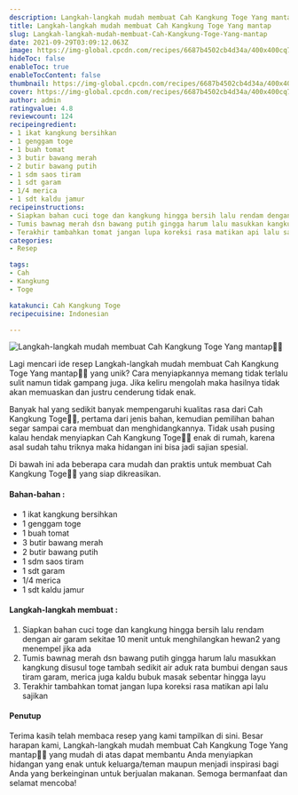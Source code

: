 ```yaml
---
description: Langkah-langkah mudah membuat Cah Kangkung Toge Yang mantap"
title: Langkah-langkah mudah membuat Cah Kangkung Toge Yang mantap
slug: Langkah-langkah-mudah-membuat-Cah-Kangkung-Toge-Yang-mantap
date: 2021-09-29T03:09:12.063Z
image: https://img-global.cpcdn.com/recipes/6687b4502cb4d34a/400x400cq70/photo.jpg
hideToc: false
enableToc: true
enableTocContent: false
thumbnail: https://img-global.cpcdn.com/recipes/6687b4502cb4d34a/400x400cq70/photo.jpg
cover: https://img-global.cpcdn.com/recipes/6687b4502cb4d34a/400x400cq70/photo.jpg
author: admin
ratingvalue: 4.8
reviewcount: 124
recipeingredient:
- 1 ikat kangkung bersihkan
- 1 genggam toge
- 1 buah tomat
- 3 butir bawang merah
- 2 butir bawang putih
- 1 sdm saos tiram
- 1 sdt garam
- 1/4 merica
- 1 sdt kaldu jamur
recipeinstructions:
- Siapkan bahan cuci toge dan kangkung hingga bersih lalu rendam dengan air garam sekitae 10 menit untuk menghilangkan hewan2 yang menempel jika ada
- Tumis bawnag merah dsn bawang putih gingga harum lalu masukkan kangkung disusul toge tambah sedikit air aduk rata bumbui dengan saus tiram garam, merica juga kaldu bubuk masak sebentar hingga layu
- Terakhir tambahkan tomat jangan lupa koreksi rasa matikan api lalu sajikan
categories:
- Resep

tags:
- Cah
- Kangkung
- Toge

katakunci: Cah Kangkung Toge
recipecuisine: Indonesian

---
```


![Langkah-langkah mudah membuat Cah Kangkung Toge Yang mantap👩‍🍳](https://img-global.cpcdn.com/recipes/6687b4502cb4d34a/400x400cq70/photo.jpg)

Lagi mencari ide resep Langkah-langkah mudah membuat Cah Kangkung Toge Yang mantap👩‍🍳 yang unik? Cara menyiapkannya memang tidak terlalu sulit namun tidak gampang juga. Jika keliru mengolah maka hasilnya tidak akan memuaskan dan justru cenderung tidak enak.

Banyak hal yang sedikit banyak mempengaruhi kualitas rasa dari Cah Kangkung Toge👩‍🍳, pertama dari jenis bahan, kemudian pemilihan bahan segar sampai cara membuat dan menghidangkannya. Tidak usah pusing kalau hendak menyiapkan Cah Kangkung Toge👩‍🍳 enak di rumah, karena asal sudah tahu triknya maka hidangan ini bisa jadi sajian spesial.

Di bawah ini ada beberapa cara mudah dan praktis untuk membuat Cah Kangkung Toge👩‍🍳 yang siap dikreasikan.

<!--inarticleads1-->

#### Bahan-bahan :

- 1 ikat kangkung bersihkan
- 1 genggam toge
- 1 buah tomat
- 3 butir bawang merah
- 2 butir bawang putih
- 1 sdm saos tiram
- 1 sdt garam
- 1/4 merica
- 1 sdt kaldu jamur

<!--inarticleads2-->

#### Langkah-langkah membuat :

1. Siapkan bahan cuci toge dan kangkung hingga bersih lalu rendam dengan air garam sekitae 10 menit untuk menghilangkan hewan2 yang menempel jika ada
1. Tumis bawnag merah dsn bawang putih gingga harum lalu masukkan kangkung disusul toge tambah sedikit air aduk rata bumbui dengan saus tiram garam, merica juga kaldu bubuk masak sebentar hingga layu
1. Terakhir tambahkan tomat jangan lupa koreksi rasa matikan api lalu sajikan

#### Penutup

Terima kasih telah membaca resep yang kami tampilkan di sini. Besar harapan kami, Langkah-langkah mudah membuat Cah Kangkung Toge Yang mantap👩‍🍳 yang mudah di atas dapat membantu Anda menyiapkan hidangan yang enak untuk keluarga/teman maupun menjadi inspirasi bagi Anda yang berkeinginan untuk berjualan makanan. Semoga bermanfaat dan selamat mencoba!